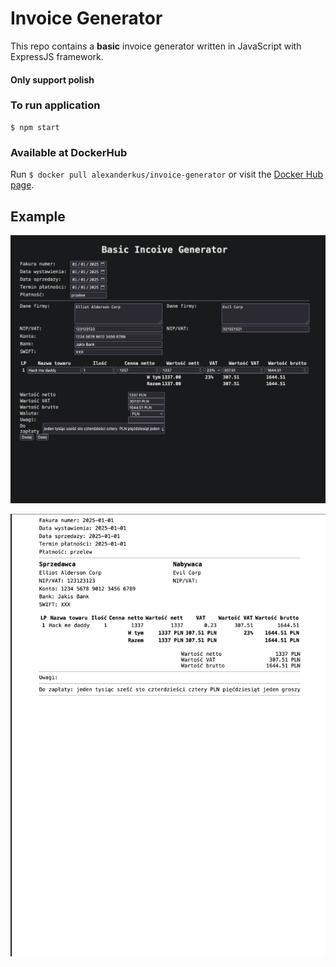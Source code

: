 # Invoice Generator

This repo contains a **basic** invoice generator written in JavaScript with ExpressJS framework.

#### Only support polish

### To run application
```
$ npm start
```

### Available at DockerHub

Run `$ docker pull alexanderkus/invoice-generator` or visit the [Docker Hub page](https://hub.docker.com/r/alexanderkus/invoice-generator).

## Example

![image](./image.png)

![invoice](./invoice.png)